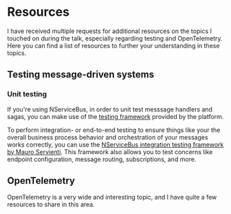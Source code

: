 # Resources

I have received multiple requests for additional resources on the topics I touched on during the talk, especially regarding testing and OpenTelemetry.
Here you can find a list of resources to further your understanding in these topics.

## Testing message-driven systems

### Unit testing

If you're using NServiceBus, in order to unit test messsage handlers and sagas, you can make use of the [testing framework](https://docs.particular.net/nservicebus/testing/) provided by the platform.

To perform integration- or end-to-end testing to ensure things like your the overall business process behavior and orchestration of your messages works correctly, you can use the [NServiceBus integration testing framework by Mauro Servienti](https://github.com/mauroservienti/NServiceBus.IntegrationTesting). This framework also allows you to test concerns like endpoint configuration, message routing, subscriptions, and more.

## OpenTelemetry

OpenTelemetry is a very wide and interesting topic, and I have quite a few resources to share in this area.

